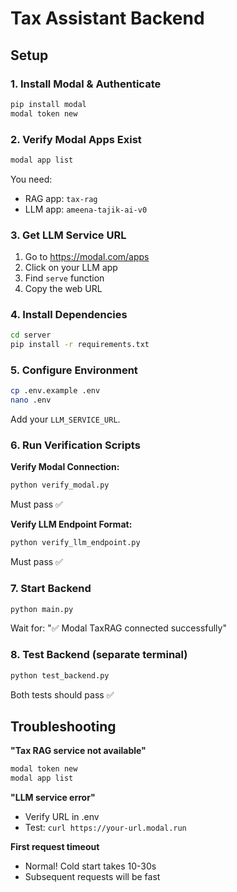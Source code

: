 # Tax Assistant Backend

## Setup

### 1. Install Modal & Authenticate
```bash
pip install modal
modal token new
```

### 2. Verify Modal Apps Exist
```bash
modal app list
```

You need:
- RAG app: `tax-rag`
- LLM app: `ameena-tajik-ai-v0`

### 3. Get LLM Service URL
1. Go to https://modal.com/apps
2. Click on your LLM app
3. Find `serve` function
4. Copy the web URL

### 4. Install Dependencies
```bash
cd server
pip install -r requirements.txt
```

### 5. Configure Environment
```bash
cp .env.example .env
nano .env
```

Add your `LLM_SERVICE_URL`.

### 6. Run Verification Scripts

**Verify Modal Connection:**
```bash
python verify_modal.py
```
Must pass ✅

**Verify LLM Endpoint Format:**
```bash
python verify_llm_endpoint.py
```
Must pass ✅

### 7. Start Backend
```bash
python main.py
```

Wait for: "✅ Modal TaxRAG connected successfully"

### 8. Test Backend (separate terminal)
```bash
python test_backend.py
```

Both tests should pass ✅

## Troubleshooting

**"Tax RAG service not available"**
```bash
modal token new
modal app list
```

**"LLM service error"**
- Verify URL in .env
- Test: `curl https://your-url.modal.run`

**First request timeout**
- Normal! Cold start takes 10-30s
- Subsequent requests will be fast
